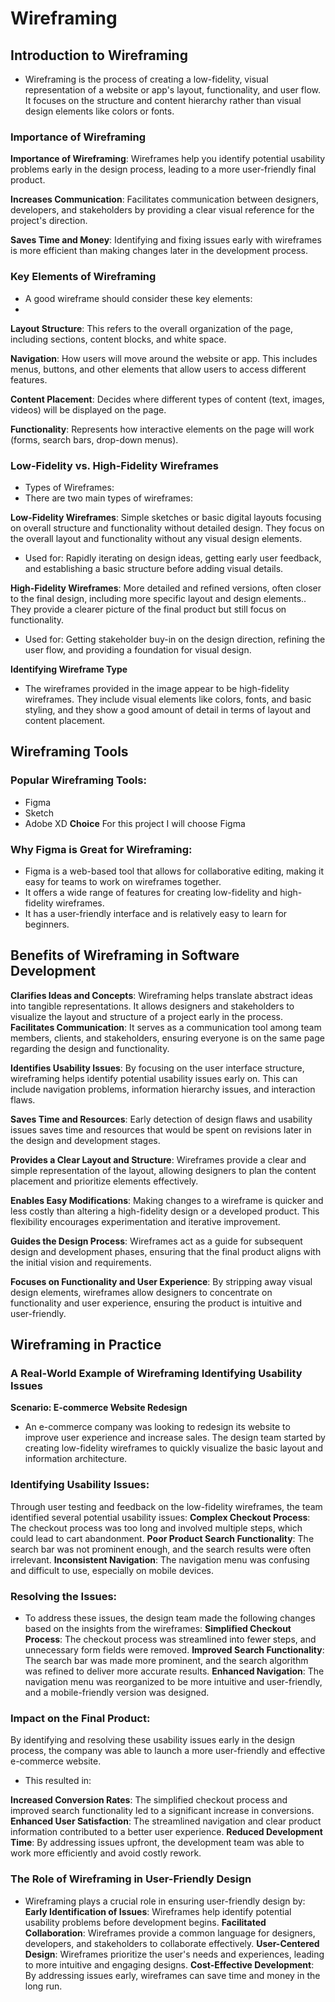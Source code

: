 # Wireframing
##  Introduction to Wireframing
- Wireframing is the process of creating a low-fidelity, visual representation of a website or app's layout, functionality, and user flow. It focuses on the structure and content hierarchy rather than visual design elements like colors or fonts.
### Importance of Wireframing 
**Importance of Wireframing**: Wireframes help you identify potential usability problems early in the design process, leading to a more user-friendly final product.

**Increases Communication**: Facilitates communication between designers, developers, and stakeholders by providing a clear visual reference for the project's direction.

**Saves Time and Money**: Identifying and fixing issues early with wireframes is more efficient than making changes later in the development process.

### Key Elements of Wireframing
- A good wireframe should consider these key elements:
- 
**Layout Structure**: This refers to the overall organization of the page, including sections, content blocks, and white space.
  
**Navigation**:  How users will move around the website or app. This includes menus, buttons, and other elements that allow users to access different features.

**Content Placement**:  Decides where different types of content (text, images, videos) will be displayed on the page.

**Functionality**:  Represents how interactive elements on the page will work (forms, search bars, drop-down menus).

###  Low-Fidelity vs. High-Fidelity Wireframes
- Types of Wireframes:
- There are two main types of wireframes:
  
**Low-Fidelity Wireframes**:   Simple sketches or basic digital layouts focusing on overall structure and functionality without detailed design. They focus on the overall layout and functionality without any visual design elements. 
- Used for: Rapidly iterating on design ideas, getting early user feedback, and establishing a basic structure before adding visual details.

**High-Fidelity Wireframes**: More detailed and refined versions, often closer to the final design, including more specific layout and design elements.. They provide a clearer picture of the final product but still focus on functionality.
- Used for: Getting stakeholder buy-in on the design direction, refining the user flow, and providing a foundation for visual design.
  
**Identifying Wireframe Type**
- The wireframes provided in the image appear to be high-fidelity wireframes. They include visual elements like colors, fonts, and basic styling, and they show a good amount of detail in terms of layout and content placement.

## Wireframing Tools
### Popular Wireframing Tools:
- Figma
- Sketch
- Adobe XD
**Choice** For this project I will choose Figma
### Why Figma is Great for Wireframing:
- Figma is a web-based tool that allows for collaborative editing, making it easy for teams to work on wireframes together.
- It offers a wide range of features for creating low-fidelity and high-fidelity wireframes.
- It has a user-friendly interface and is relatively easy to learn for beginners.
## Benefits of Wireframing in Software Development
**Clarifies Ideas and Concepts**:
Wireframing helps translate abstract ideas into tangible representations. It allows designers and stakeholders to visualize the layout and structure of a project early in the process.
**Facilitates Communication**:
It serves as a communication tool among team members, clients, and stakeholders, ensuring everyone is on the same page regarding the design and functionality.

**Identifies Usability Issues**:
By focusing on the user interface structure, wireframing helps identify potential usability issues early on. This can include navigation problems, information hierarchy issues, and interaction flaws.

**Saves Time and Resources**:
Early detection of design flaws and usability issues saves time and resources that would be spent on revisions later in the design and development stages.

**Provides a Clear Layout and Structure**:
Wireframes provide a clear and simple representation of the layout, allowing designers to plan the content placement and prioritize elements effectively.

**Enables Easy Modifications**:
Making changes to a wireframe is quicker and less costly than altering a high-fidelity design or a developed product. This flexibility encourages experimentation and iterative improvement.

**Guides the Design Process**:
Wireframes act as a guide for subsequent design and development phases, ensuring that the final product aligns with the initial vision and requirements.

**Focuses on Functionality and User Experience**:
By stripping away visual design elements, wireframes allow designers to concentrate on functionality and user experience, ensuring the product is intuitive and user-friendly.
## Wireframing in Practice
### A Real-World Example of Wireframing Identifying Usability Issues
**Scenario: E-commerce Website Redesign**
- An e-commerce company was looking to redesign its website to improve user experience and increase sales. The design team started by creating low-fidelity wireframes to quickly visualize the basic layout and information architecture.
### Identifying Usability Issues:
Through user testing and feedback on the low-fidelity wireframes, the team identified several potential usability issues:
**Complex Checkout Process**: The checkout process was too long and involved multiple steps, which could lead to cart abandonment.
**Poor Product Search Functionality**: The search bar was not prominent enough, and the search results were often irrelevant.
**Inconsistent Navigation**: The navigation menu was confusing and difficult to use, especially on mobile devices.
### Resolving the Issues:
- To address these issues, the design team made the following changes based on the insights from the wireframes:
**Simplified Checkout Process**: The checkout process was streamlined into fewer steps, and unnecessary form fields were removed.
**Improved Search Functionality**: The search bar was made more prominent, and the search algorithm was refined to deliver more accurate results.
**Enhanced Navigation**: The navigation menu was reorganized to be more intuitive and user-friendly, and a mobile-friendly version was designed.
### Impact on the Final Product:
By identifying and resolving these usability issues early in the design process, the company was able to launch a more user-friendly and effective e-commerce website.
- This resulted in:
  
**Increased Conversion Rates**: The simplified checkout process and improved search functionality led to a significant increase in conversions.
**Enhanced User Satisfaction**: The streamlined navigation and clear product information contributed to a better user experience.
**Reduced Development Time**: By addressing issues upfront, the development team was able to work more efficiently and avoid costly rework.
### The Role of Wireframing in User-Friendly Design
- Wireframing plays a crucial role in ensuring user-friendly design by:
**Early Identification of Issues**: Wireframes help identify potential usability problems before development begins.
**Facilitated Collaboration**: Wireframes provide a common language for designers, developers, and stakeholders to collaborate effectively.
**User-Centered Design**: Wireframes prioritize the user's needs and experiences, leading to more intuitive and engaging designs.
**Cost-Effective Development**: By addressing issues early, wireframes can save time and money in the long run.


  
